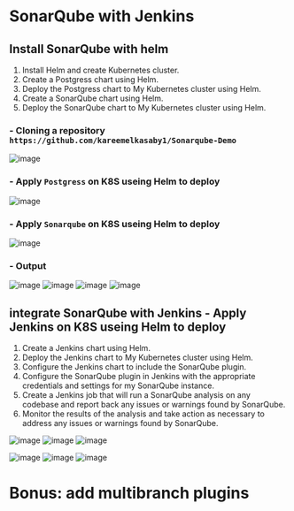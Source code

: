 # SonarQube with Jenkins
## Install SonarQube with helm
  1. Install Helm and create Kubernetes cluster.
  2. Create a Postgress chart using Helm.
  3. Deploy the Postgress chart to My Kubernetes cluster using Helm.
  4. Create a SonarQube chart using Helm.
  5. Deploy the SonarQube chart to My Kubernetes cluster using Helm.

### - Cloning a repository `https://github.com/kareemelkasaby1/Sonarqube-Demo`
![image](https://user-images.githubusercontent.com/28235504/217260156-b0053835-6f13-4029-8817-4a4ed4753bf4.png)
### - Apply `Postgress` on K8S  useing Helm to deploy
![image](https://user-images.githubusercontent.com/28235504/217274487-c8e70ce7-287d-43fd-8342-0d838519a0ce.png)
### - Apply `Sonarqube` on K8S useing Helm to deploy
![image](https://user-images.githubusercontent.com/28235504/217274336-65d9429a-753b-4984-bb72-184c7875e838.png)
### - Output
![image](https://user-images.githubusercontent.com/28235504/217549045-4d03c56c-e641-4601-9be2-ae12cbe0761c.png)
![image](https://user-images.githubusercontent.com/28235504/217549236-a403e058-f58d-4875-902c-884c3f0f6e31.png)
![image](https://user-images.githubusercontent.com/28235504/217549447-dfb502a3-74f4-47ce-85fb-5821c17a71b2.png)
![image](https://user-images.githubusercontent.com/28235504/217549563-80de1bc6-490a-4273-b5ac-be164014264f.png)


## integrate SonarQube with Jenkins - Apply Jenkins on K8S useing Helm to deploy
  1. Create a Jenkins chart using Helm.
  2. Deploy the Jenkins chart to My Kubernetes cluster using Helm.
  3. Configure the Jenkins chart to include the SonarQube plugin.
  4. Configure the SonarQube plugin in Jenkins with the appropriate credentials and settings for my SonarQube instance.
  5. Create a Jenkins job that will run a SonarQube analysis on any codebase and report back any issues or warnings found by SonarQube.
  6. Monitor the results of the analysis and take action as necessary to address any issues or warnings found by SonarQube.

![image](https://user-images.githubusercontent.com/28235504/217549891-c45b0945-db3f-434d-a88a-1790083d61e0.png)
![image](https://user-images.githubusercontent.com/28235504/217550017-d57ffd16-703a-4e0b-8969-2e90b0a51b44.png)
![image](https://user-images.githubusercontent.com/28235504/217564649-4f648136-742b-4727-ba28-97f71b837dee.png)

![image](https://user-images.githubusercontent.com/28235504/217551126-e2c2d3d1-7130-424c-99b9-b92693b0e4e5.png)
![image](https://user-images.githubusercontent.com/28235504/217551534-942168fe-2b62-4a16-b7e6-aaa2f5a95119.png)
![image](https://user-images.githubusercontent.com/28235504/217551870-5440b6f7-ae7b-4e21-bbca-95f2812c485f.png)


# Bonus: add multibranch plugins 
